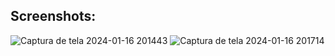 ## Screenshots:

![Captura de tela 2024-01-16 201443](https://github.com/marcelo-gomj/mpm-music-player/assets/80162999/8a687f0a-1f26-49ee-929d-782ed3d72101)
![Captura de tela 2024-01-16 201714](https://github.com/marcelo-gomj/mpm-music-player/assets/80162999/db4aa50d-879a-4d85-8fe7-2dcaac28cd2b)
